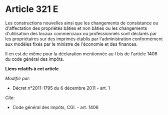 # Article 321 E

Les constructions nouvelles ainsi que les changements de consistance ou d'affectation     des propriétés bâties et non bâties
ou les changements d'utilisation des locaux commerciaux ou professionnels sont déclarés par les propriétaires sur des
imprimés établis par l'administration conformément aux modèles fixés par le ministre de l'économie et des finances.

Il en est de même pour la déclaration mentionnée au I bis de l'article 1406 du code général des impôts.

**Liens relatifs à cet article**

_Modifié par_:

  - Décret n°2011-1795 du 6 décembre 2011 - art. 1

_Cite_:

  - Code général des impôts, CGI. - art. 1406
